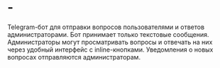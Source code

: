 # -
Telegram-бот для отправки вопросов пользователями и ответов администраторами. Бот принимает только текстовые сообщения. Администраторы могут просматривать вопросы и отвечать на них через удобный интерфейс с inline-кнопками. Уведомления о новых вопросах отправляются администраторам.

